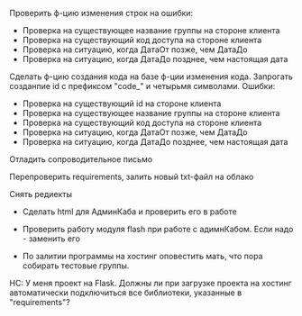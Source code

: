 

Проверить ф-цию изменения строк на ошибки:
- Проверка на существующее название группы на стороне клиента
- Проверка на существующий код доступа на стороне клиента
- Проверка на ситуацию, когда ДатаОт позже, чем ДатаДо
- Проверка на ситуацию, когда ДатаДо позднее, чем настоящая дата

Сделать ф-цию создания кода на базе ф-ции изменения кода. Запрогать созданпие id с префиксом "code_" и четырьмя символами. Ошибки:
- Проверка на существующий id на стороне клиента
- Проверка на существующее название группы на стороне клиента
- Проверка на существующий код доступа на стороне клиента
- Проверка на ситуацию, когда ДатаОт позже, чем ДатаДо
- Проверка на ситуацию, когда ДатаДо позднее, чем настоящая дата


Отладить сопроводительное письмо

Перепроверить requirements, залить новый txt-файл на облако

Снять редиекты


- Сделать html для АдминКаба и проверить его в работе

- Проверить работу модуля flash при работе с адимнКабом. Если надо - заменить его







- По залитии программы на хостинг оповестить мать, что пора собирать тестовые группы.



НС: У меня проект на Flask. Должны ли при загрузке проекта на хостинг автоматически подключиться все библиотеки, указанные в "requirements"?
